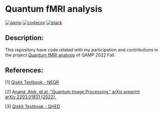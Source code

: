 # Quantum fMRI analysis

[![qamp](https://github.com/jvscursulim/quantum_fmri_analysis/actions/workflows/ci.yaml/badge.svg?branch=master)](https://github.com/jvscursulim/quantum_fmri_analysis/actions/workflows/ci.yaml)
[![codecov](https://codecov.io/gh/jvscursulim/quantum_fmri_analysis/branch/master/graph/badge.svg?token=Y65L2MLO25)](https://codecov.io/gh/jvscursulim/quantum_fmri_analysis)
[![black](https://img.shields.io/badge/code%20style-black-000000.svg)](https://github.com/psf/black)

## Description:

This repository have code related with my participation and contributions in the project [Quantum fMRI analysis](https://github.com/qiskit-advocate/qamp-fall-22/issues/6) of QAMP 2022 Fall.

## References:

[1] [Qiskit Textbook - NEQR](https://qiskit.org/textbook/ch-applications/image-processing-frqi-neqr.html#Novel-Enhanced-Quantum-Representation-(NEQR)-for-Digital-Images)

[2] [Anand, Alok, et al. "Quantum Image Processing." arXiv preprint arXiv:2203.01831 (2022).](https://arxiv.org/pdf/2203.01831.pdf)

[3] [Qiskit Textbook - QHED](https://qiskit.org/textbook/ch-applications/quantum-edge-detection.html)



